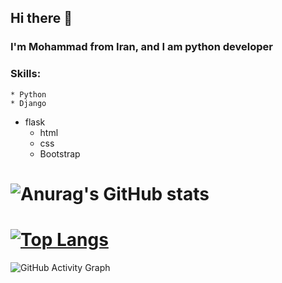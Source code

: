 ## Hi there 👋

### I'm Mohammad from Iran, and I am python developer

### Skills: 
	* Python
	* Django
  * flask
	* html
	* css
	* Bootstrap

# ![Anurag's GitHub stats](https://github-readme-stats.vercel.app/api?username=Ayazadeh&show_icons=true&theme=tokyonight)

# [![Top Langs](https://github-readme-stats.vercel.app/api/top-langs/?username=Ayazadeh&layout=compact&theme=tokyonight)](https://github.com/anuraghazra/github-readme-stats)



![GitHub Activity Graph](https://activity-graph.herokuapp.com/graph?username=Ayazadeh&bg_color=black)
